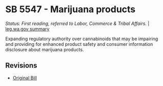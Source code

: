 # SB 5547 - Marijuana products
*Status: First reading, referred to Labor, Commerce & Tribal Affairs.* | [leg.wa.gov summary](https://app.leg.wa.gov/billsummary?BillNumber=5547&Year=2021)

Expanding regulatory authority over cannabinoids that may be impairing and providing for enhanced product safety and consumer information disclosure about marijuana products.

## Revisions
* [Original Bill](1/)